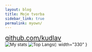 ```yaml
---
layout: blog
title: Moje tvorba
sidebar_link: true
permalink: myown/
---
```


<i class="fab fa-github"></i> <a style="font-size: 150%" href="https://github.com/kudlav" rel="noreferer">github.com/kudlav</a>  
![My stats](https://github-readme-stats.vercel.app/api?username=kudlav&show_icons=true&hide_border=true&include_all_commits=true&count_private=true&hide_title=true)
![Top Langs](https://github-readme-stats.vercel.app/api/top-langs/?username=kudlav&layout=compact&hide_border=true){: width="330" }
